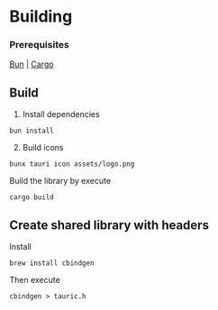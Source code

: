 # Building

### Prerequisites

[Bun](https://bun.sh/) | [Cargo](https://www.rust-lang.org/tools/install)

## Build

1. Install dependencies

```console
bun install
```

2. Build icons

```console
bunx tauri icon assets/logo.png
```

Build the library by execute

```console
cargo build
```

## Create shared library with headers

Install
```console
brew install cbindgen
```

Then execute
```console
cbindgen > tauric.h
```
